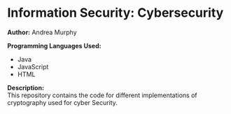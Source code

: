 # Information Security: Cybersecurity

**Author:**  Andrea Murphy

**Programming Languages Used:**  
 - Java
 - JavaScript
 - HTML 

**Description:**  
This repository contains the code for different implementations  of cryptography used for cyber Security. 
